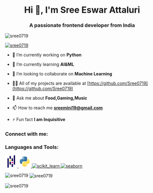 <h1 align="center">Hi 👋, I'm Sree Eswar Attaluri</h1>
<h3 align="center">A passionate frontend developer from India</h3>

<p align="left"> <img src="https://komarev.com/ghpvc/?username=sree0719&label=Profile%20views&color=0e75b6&style=flat" alt="sree0719" /> </p>

<p align="left"> <a href="https://github.com/ryo-ma/github-profile-trophy"><img src="https://github-profile-trophy.vercel.app/?username=sree0719" alt="sree0719" /></a> </p>

- 🔭 I’m currently working on **Python**

- 🌱 I’m currently learning **AI&ML**

- 👯 I’m looking to collaborate on **Machine Learning**

- 👨‍💻 All of my projects are available at [https://github.com/Sree0719](https://github.com/Sree0719)

- 💬 Ask me about **Food,Gaming,Music**

- 📫 How to reach me **sreemini19@gmail.com**

- ⚡ Fun fact **I am Inquisitive**

<h3 align="left">Connect with me:</h3>
<p align="left">
</p>

<h3 align="left">Languages and Tools:</h3>
<p align="left"> <a href="https://pandas.pydata.org/" target="_blank" rel="noreferrer"> <img src="https://raw.githubusercontent.com/devicons/devicon/2ae2a900d2f041da66e950e4d48052658d850630/icons/pandas/pandas-original.svg" alt="pandas" width="40" height="40"/> </a> <a href="https://www.python.org" target="_blank" rel="noreferrer"> <img src="https://raw.githubusercontent.com/devicons/devicon/master/icons/python/python-original.svg" alt="python" width="40" height="40"/> </a> <a href="https://scikit-learn.org/" target="_blank" rel="noreferrer"> <img src="https://upload.wikimedia.org/wikipedia/commons/0/05/Scikit_learn_logo_small.svg" alt="scikit_learn" width="40" height="40"/> </a> <a href="https://seaborn.pydata.org/" target="_blank" rel="noreferrer"> <img src="https://seaborn.pydata.org/_images/logo-mark-lightbg.svg" alt="seaborn" width="40" height="40"/> </a> </p>

<p><img align="left" src="https://github-readme-stats.vercel.app/api/top-langs?username=sree0719&show_icons=true&locale=en&layout=compact" alt="sree0719" /></p>

<p>&nbsp;<img align="center" src="https://github-readme-stats.vercel.app/api?username=sree0719&show_icons=true&locale=en" alt="sree0719" /></p>

<p><img align="center" src="https://github-readme-streak-stats.herokuapp.com/?user=sree0719&" alt="sree0719" /></p>
